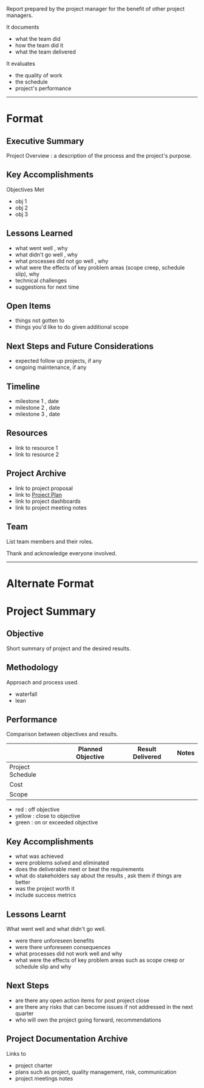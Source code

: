 Report prepared by the project manager for the benefit of other project managers.

It documents

- what the team did
- how the team did it
- what the team delivered

It evaluates

- the quality of work
- the schedule
- project's performance

---

# Format

## Executive Summary

Project Overview : a description of the process and the project's purpose.

## Key Accomplishments

Objectives Met
- obj 1
- obj 2
- obj 3

## Lessons Learned

- what went well , why
- what didn't go well , why
- what processes did not go well , why
- what were the effects of key problem areas (scope creep, schedule slip), why
- technical challenges
- suggestions for next time

## Open Items

- things not gotten to
- things you'd like to do given additional scope

## Next Steps and Future Considerations

- expected follow up projects, if any
- ongoing maintenance, if any

## Timeline

- milestone 1 , date
- milestone 2 , date
- milestone 3 , date

## Resources

- link to resource 1
- link to resource 2
## Project Archive

- link to project proposal
- link to [Project Plan](Project%20Plan.md)
- link to project dashboards
- link to project meeting notes

## Team

List team members and their roles.

Thank and acknowledge everyone involved.

---

# Alternate Format

# Project Summary

## Objective

Short summary of project and the desired results.

## Methodology

Approach and process used.

- waterfall
- lean

## Performance

Comparison between objectives and results.

| |Planned Objective|Result Delivered|Notes|
|--|--|--|--|
|Project Schedule||||
|Cost||||
|Scope||||

- red : off objective
- yellow : close to objective
- green : on or exceeded objective

## Key Accomplishments

- what was achieved
- were problems solved and eliminated
- does the deliverable meet or beat the requirements
- what do stakeholders say about the results , ask them if things are better
- was the project worth it
- include success metrics

## Lessons Learnt

What went well and what didn't go well.

- were there unforeseen benefits
- were there unforeseen consequences
- what processes did not work well and why
- what were the effects of key problem areas such as scope creep or schedule slip and why

## Next Steps

- are there any open action items for post project close
- are there any risks that can become issues if not addressed in the next quarter
- who will own the project going forward, recommendations

## Project Documentation Archive

Links to

- project charter
- plans such as project, quality management, risk, communication
- project meetings notes
